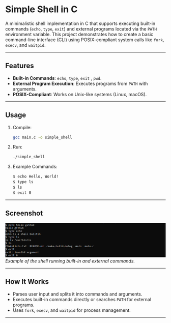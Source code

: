 # Simple Shell in C

A minimalistic shell implementation in C that supports executing built-in commands (`echo`, `type`, `exit`) and external programs located via the `PATH` environment variable. This project demonstrates how to create a basic command-line interface (CLI) using POSIX-compliant system calls like `fork`, `execv`, and `waitpid`.

---

## Features

- **Built-in Commands**: `echo`, `type`, `exit` , `pwd`.
- **External Program Execution**: Executes programs from `PATH` with arguments.
- **POSIX-Compliant**: Works on Unix-like systems (Linux, macOS).

---

## Usage

1. Compile:
   ```bash
   gcc main.c -o simple_shell
   ```
2. Run:
   ```bash
   ./simple_shell
   ```
3. Example Commands:
   ```bash
   $ echo Hello, World!
   $ type ls
   $ ls
   $ exit 0
   ```

---

## Screenshot

![Simple Shell in Action](screenshot.png)  
*Example of the shell running built-in and external commands.*

---

## How It Works

- Parses user input and splits it into commands and arguments.
- Executes built-in commands directly or searches `PATH` for external programs.
- Uses `fork`, `execv`, and `waitpid` for process management.

---


